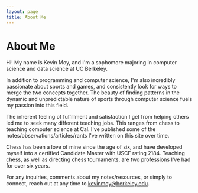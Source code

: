 ```yaml
---
layout: page
title: About Me
---
```


# About Me

Hi! My name is Kevin Moy, and I'm a sophomore majoring in computer science and data science at UC Berkeley. 

In addition to programming and computer science, I'm also incredibly passionate about sports and games, and consistently look for ways to merge the two concepts together. The beauty of finding patterns in the dynamic and unpredictable nature of sports through computer science fuels my passion into this field. 

The inherent feeling of fulfillment and satisfaction I get from helping others led me to seek many different teaching jobs. This ranges from chess to teaching computer science at Cal. I've published some of the notes/observations/articles/rants I've written on this site over time. 

Chess has been a love of mine since the age of six, and have developed myself into a certified Candidate Master with USCF rating 2184. Teaching chess, as well as directing chess tournaments, are two professions I've had for over six years.

For any inquiries, comments about my notes/resources, or simply to connect, reach out at any time to kevinmoy@berkeley.edu.

